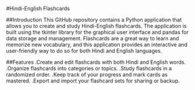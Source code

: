#Hindi-English Flashcards 

##Introduction 
This GitHub repository contains a Python application that allows you to create and study Hindi-English flashcards. 
The application is built using the tkinter library for the graphical user interface and pandas for data storage and management. 
Flashcards are a great way to learn and memorize new vocabulary, and this application provides an interactive and user-friendly way to do so for both Hindi and English languages.

##Features 
.Create and edit flashcards with both Hindi and English words. 
.Organize flashcards into categories or topics. 
.Study flashcards in a randomized order. .Keep track of your progress and mark cards as mastered.
.Export and import your flashcard sets for sharing or backup.